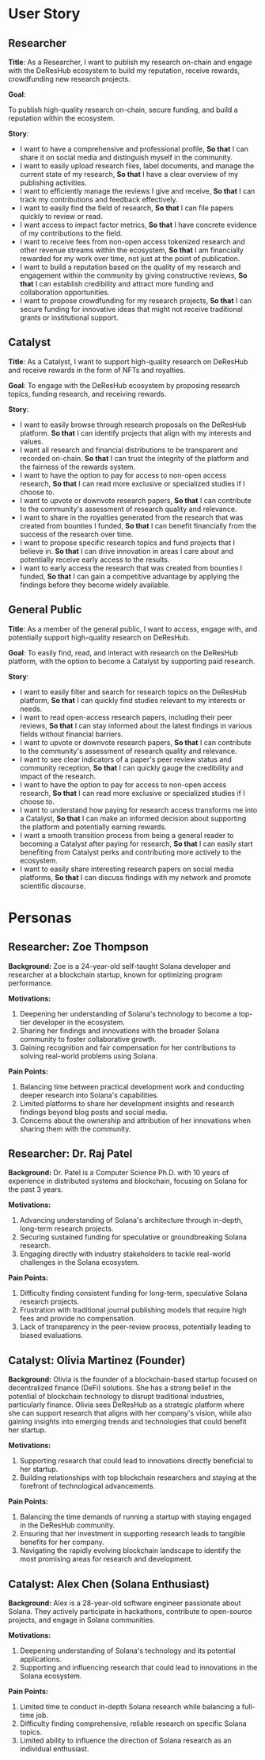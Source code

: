 <!-- markdownlint-disable-->

# User Story

## Researcher

**Title**:
As a Researcher, I want to publish my research on-chain and engage with the DeResHub ecosystem to build my reputation, receive rewards, crowdfunding new research projects.

**Goal**:

To publish high-quality research on-chain, secure funding, and build a reputation within the ecosystem.

**Story**:

- I want to have a comprehensive and professional profile, **So that** I can share it on social media and distinguish myself in the community.
- I want to easily upload research files, label documents, and manage the current state of my research, **So that** I have a clear overview of my publishing activities.
- I want to efficiently manage the reviews I give and receive, **So that** I can track my contributions and feedback effectively.
- I want to easily find the field of research, **So that** I can file papers quickly to review or read.
- I want access to impact factor metrics, **So that** I have concrete evidence of my contributions to the field.
- I want to receive fees from non-open access tokenized research and other revenue streams within the ecosystem, **So that** I am financially rewarded for my work over time, not just at the point of publication.
- I want to build a reputation based on the quality of my research and engagement within the community by giving constructive reviews, **So that** I can establish credibility and attract more funding and collaboration opportunities.
- I want to propose crowdfunding for my research projects, **So that** I can secure funding for innovative ideas that might not receive traditional grants or institutional support.

## Catalyst

**Title**:
As a Catalyst, I want to support high-quality research on DeResHub and receive rewards in the form of NFTs and royalties.

**Goal**:
To engage with the DeResHub ecosystem by proposing research topics, funding research, and receiving rewards.

**Story**:

- I want to easily browse through research proposals on the DeResHub platform. **So that** I can identify projects that align with my interests and values.
- I want all research and financial distributions to be transparent and recorded on-chain. **So that** I can trust the integrity of the platform and the fairness of the rewards system.
- I want to have the option to pay for access to non-open access research, **So that** I can read more exclusive or specialized studies if I choose to.
- I want to upvote or downvote research papers, **So that** I can contribute to the community's assessment of research quality and relevance.
- I want to share in the royalties generated from the research that was created from bounties I funded, **So that** I can benefit financially from the success of the research over time.
- I want to propose specific research topics and fund projects that I believe in. **So that** I can drive innovation in areas I care about and potentially receive early access to the results.
- I want to early access the research that was created from bounties I funded, **So that** I can gain a competitive advantage by applying the findings before they become widely available.

## General Public

**Title**:
As a member of the general public, I want to access, engage with, and potentially support high-quality research on DeResHub.

**Goal**:
To easily find, read, and interact with research on the DeResHub platform, with the option to become a Catalyst by supporting paid research.

**Story**:

- I want to easily filter and search for research topics on the DeResHub platform, **So that** I can quickly find studies relevant to my interests or needs.
- I want to read open-access research papers, including their peer reviews, **So that** I can stay informed about the latest findings in various fields without financial barriers.
- I want to upvote or downvote research papers, **So that** I can contribute to the community's assessment of research quality and relevance.
- I want to see clear indicators of a paper's peer review status and community reception, **So that** I can quickly gauge the credibility and impact of the research.
- I want to have the option to pay for access to non-open access research, **So that** I can read more exclusive or specialized studies if I choose to.
- I want to understand how paying for research access transforms me into a Catalyst, **So that** I can make an informed decision about supporting the platform and potentially earning rewards.
- I want a smooth transition process from being a general reader to becoming a Catalyst after paying for research, **So that** I can easily start benefiting from Catalyst perks and contributing more actively to the ecosystem.
- I want to easily share interesting research papers on social media platforms, **So that** I can discuss findings with my network and promote scientific discourse.

# Personas

## Researcher: Zoe Thompson

**Background:** Zoe is a 24-year-old self-taught Solana developer and researcher at a blockchain startup, known for optimizing program performance.

**Motivations:**

1. Deepening her understanding of Solana's technology to become a top-tier developer in the ecosystem.
2. Sharing her findings and innovations with the broader Solana community to foster collaborative growth.
3. Gaining recognition and fair compensation for her contributions to solving real-world problems using Solana.

**Pain Points:**

1. Balancing time between practical development work and conducting deeper research into Solana's capabilities.
2. Limited platforms to share her development insights and research findings beyond blog posts and social media.
3. Concerns about the ownership and attribution of her innovations when sharing them with the community.

## Researcher: Dr. Raj Patel

**Background:** Dr. Patel is a Computer Science Ph.D. with 10 years of experience in distributed systems and blockchain, focusing on Solana for the past 3 years.

**Motivations:**

1. Advancing understanding of Solana's architecture through in-depth, long-term research projects.
2. Securing sustained funding for speculative or groundbreaking Solana research.
3. Engaging directly with industry stakeholders to tackle real-world challenges in the Solana ecosystem.

**Pain Points:**

1. Difficulty finding consistent funding for long-term, speculative Solana research projects.
2. Frustration with traditional journal publishing models that require high fees and provide no compensation.
3. Lack of transparency in the peer-review process, potentially leading to biased evaluations.

## Catalyst: Olivia Martinez (Founder)

**Background:** Olivia is the founder of a blockchain-based startup focused on decentralized finance (DeFi) solutions. She has a strong belief in the potential of blockchain technology to disrupt traditional industries, particularly finance. Olivia sees DeResHub as a strategic platform where she can support research that aligns with her company's vision, while also gaining insights into emerging trends and technologies that could benefit her startup.

**Motivations:**

1. Supporting research that could lead to innovations directly beneficial to her startup.
2. Building relationships with top blockchain researchers and staying at the forefront of technological advancements.

**Pain Points:**

1. Balancing the time demands of running a startup with staying engaged in the DeResHub community.
2. Ensuring that her investment in supporting research leads to tangible benefits for her company.
3. Navigating the rapidly evolving blockchain landscape to identify the most promising areas for research and development.

## Catalyst: Alex Chen (Solana Enthusiast)

**Background:** Alex is a 28-year-old software engineer passionate about Solana. They actively participate in hackathons, contribute to open-source projects, and engage in Solana communities.

**Motivations:**

1. Deepening understanding of Solana's technology and its potential applications.
2. Supporting and influencing research that could lead to innovations in the Solana ecosystem.

**Pain Points:**

1. Limited time to conduct in-depth Solana research while balancing a full-time job.
2. Difficulty finding comprehensive, reliable research on specific Solana topics.
3. Limited ability to influence the direction of Solana research as an individual enthusiast.
